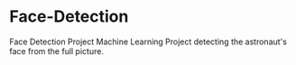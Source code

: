 # Face-Detection
Face Detection Project
Machine Learning Project detecting the astronaut's face from the full picture. 
